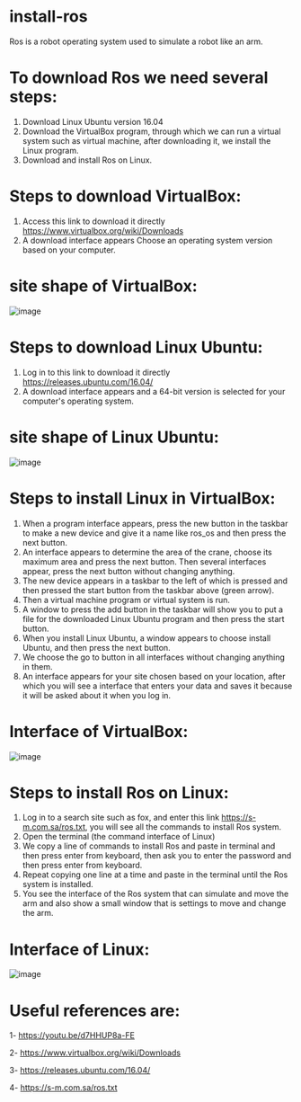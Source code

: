 # install-ros
Ros is a robot operating system used to simulate a robot like an arm.
# To download Ros we need several steps:
1. Download Linux Ubuntu version 16.04
2. Download the VirtualBox program, through which we can run a virtual system such as virtual machine, after downloading it, we install the Linux program.
3. Download and install Ros on Linux.
# Steps to download VirtualBox:
1. Access this link to download it directly https://www.virtualbox.org/wiki/Downloads
2. A download interface appears Choose an operating system version based on your computer.
# site shape of VirtualBox:
![image](https://user-images.githubusercontent.com/95648490/185769656-1d5afbd6-d597-40ff-a66a-1d755fb8c2fe.png)
# Steps to download Linux Ubuntu:
1. Log in to this link to download it directly https://releases.ubuntu.com/16.04/
2. A download interface appears and a 64-bit version is selected for your computer's operating system.
# site shape of Linux Ubuntu:
![image](https://user-images.githubusercontent.com/95648490/185769664-ba4c46ce-d314-4bae-bb19-b3a38dfad45c.png)
# Steps to install Linux in VirtualBox:
1. When a program interface appears, press the new button in the taskbar to make a new device and give it a name like ros_os and then press the next button.
2. An interface appears to determine the area of the crane, choose its maximum area and press the next button. Then several interfaces appear, press the next button without changing anything.
3. The new device appears in a taskbar to the left of which is pressed and then pressed the start button from the taskbar above (green arrow).
4. Then a virtual machine program or virtual system is run.
5. A window to press the add button in the taskbar will show you to put a file for the downloaded Linux Ubuntu program and then press the start button.
6. When you install Linux Ubuntu, a window appears to choose install Ubuntu, and then press the next button.
7. We choose the go to button in all interfaces without changing anything in them.
8. An interface appears for your site chosen based on your location, after which you will see a interface that enters your data and saves it because it will be asked about it when you log in.
# Interface of VirtualBox:
![image](https://user-images.githubusercontent.com/95648490/185769673-6c0e3927-3334-4d41-b1b7-417fc84501c6.png)
# Steps to install Ros on Linux:
1. Log in to a search site such as fox, and enter this link https://s-m.com.sa/ros.txt, you will see all the commands to install Ros system.
2. Open the terminal (the command interface of Linux)
3. We copy a line of commands to install Ros and paste in terminal and then press enter from keyboard, then ask you to enter the password and then press enter from keyboard.
4. Repeat copying one line at a time and paste in the terminal until the Ros system is installed.
5. You see the interface of the Ros system that can simulate and move the arm and also show a small window that is settings to move and change the arm.
# Interface of Linux:
![image](https://user-images.githubusercontent.com/95648490/185769685-a06e4acd-631f-41d3-96e1-db27c783e405.png)
# Useful references are:
1- https://youtu.be/d7HHUP8a-FE

2- https://www.virtualbox.org/wiki/Downloads

3- https://releases.ubuntu.com/16.04/

4- https://s-m.com.sa/ros.txt
